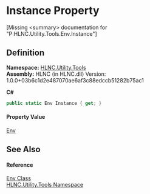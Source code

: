 # Instance Property


\[Missing &lt;summary&gt; documentation for "P:HLNC.Utility.Tools.Env.Instance"\]



## Definition
**Namespace:** <a href="N_HLNC_Utility_Tools">HLNC.Utility.Tools</a>  
**Assembly:** HLNC (in HLNC.dll) Version: 1.0.0+03b6c1d2e487070ae6af3c88edccb51282b75ac1

**C#**
``` C#
public static Env Instance { get; }
```



#### Property Value
<a href="T_HLNC_Utility_Tools_Env">Env</a>

## See Also


#### Reference
<a href="T_HLNC_Utility_Tools_Env">Env Class</a>  
<a href="N_HLNC_Utility_Tools">HLNC.Utility.Tools Namespace</a>  
